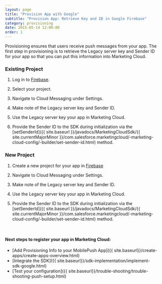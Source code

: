 ```yaml
---
layout: page
title: "Provision App with Google"
subtitle: "Provision App: Retrieve Key and ID in Google Firebase"
category: provisioning
date: 2015-05-14 12:00:00
order: 1
---
```

Provisioning ensures that users receive push messages from your app. The first step in provisioning is to retrieve the Legacy server key and Sender ID for your app so that you can put this information into Marketing Cloud.

### Existing Project

1. Log in to [Firebase](https://console.firebase.google.com/).

1. Select your project.

1. Navigate to Cloud Messaging under Settings.

1. Make note of the Legacy server key and Sender ID.

1. Use the Legacy server key your app in Marketing Cloud.

1. Provide the Sender ID to the SDK during initialization via the [setSenderId]({{ site.baseurl }}/javadocs/MarketingCloudSdk/{{ site.currentMajorMinor }}/com.salesforce.marketingcloud/-marketing-cloud-config/-builder/set-sender-id.html) method.

### New Project

1. Create a new project for your app in [Firebase](https://console.firebase.google.com/)

1. Navigate to Cloud Messaging under Settings.

1. Make note of the Legacy server key and Sender ID.

1. Use the Legacy server key your app in Marketing Cloud.

1. Provide the Sender ID to the SDK during initialization via the [setSenderId]({{ site.baseurl }}/javadocs/MarketingCloudSdk/{{ site.currentMajorMinor }}/com.salesforce.marketingcloud/-marketing-cloud-config/-builder/set-sender-id.html) method.

<br>

#### Next steps to register your app in Marketing Cloud:

* [Add Provisioning Info to your MobilePush App]({{ site.baseurl}}/create-apps/create-apps-overview.html)
* [Integrate the SDK]({{ site.baseurl}}/sdk-implementation/implement-sdk-google.html)
* [Test your configuration]({{ site.baseurl}}/trouble-shooting/trouble-shooting-push-setup.html)
